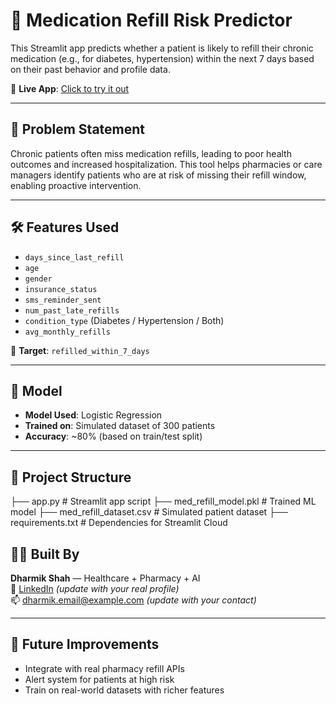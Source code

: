 # 💊 Medication Refill Risk Predictor

This Streamlit app predicts whether a patient is likely to refill their chronic medication (e.g., for diabetes, hypertension) within the next 7 days based on their past behavior and profile data.

🔗 **Live App**: [Click to try it out](https://fkjnndufh3ywech2nbtkrh.streamlit.app/)

---

## 🧠 Problem Statement

Chronic patients often miss medication refills, leading to poor health outcomes and increased hospitalization. This tool helps pharmacies or care managers identify patients who are at risk of missing their refill window, enabling proactive intervention.

---

## 🛠️ Features Used

- `days_since_last_refill`
- `age`
- `gender`
- `insurance_status`
- `sms_reminder_sent`
- `num_past_late_refills`
- `condition_type` (Diabetes / Hypertension / Both)
- `avg_monthly_refills`

🎯 **Target**: `refilled_within_7_days`

---

## 🤖 Model

- **Model Used**: Logistic Regression
- **Trained on**: Simulated dataset of 300 patients
- **Accuracy**: ~80% (based on train/test split)

---

## 📂 Project Structure
├── app.py # Streamlit app script
├── med_refill_model.pkl # Trained ML model
├── med_refill_dataset.csv # Simulated patient dataset
├── requirements.txt # Dependencies for Streamlit Cloud
## 👨‍⚕️ Built By

**Dharmik Shah** — Healthcare + Pharmacy + AI  
🔗 [LinkedIn](https://www.linkedin.com/in/dharmikshah/) *(update with your real profile)*  
📫 dharmik.email@example.com *(update with your contact)*

---

## 🧠 Future Improvements

- Integrate with real pharmacy refill APIs  
- Alert system for patients at high risk  
- Train on real-world datasets with richer features
